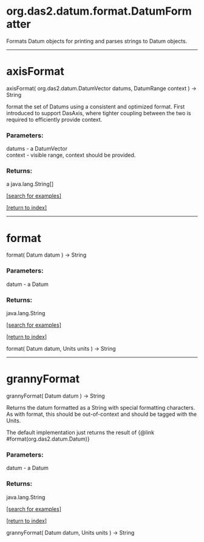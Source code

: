 # org.das2.datum.format.DatumFormatter

Formats Datum objects for printing and parses strings to Datum objects.

***
<a name="axisFormat"></a>
# axisFormat
axisFormat( org.das2.datum.DatumVector datums, DatumRange context ) &rarr; String

format the set of Datums using a consistent and optimized format.
 First introduced to support DasAxis, where tighter coupling between
 the two is required to efficiently provide context.

### Parameters:
datums - a DatumVector
<br>context - visible range, context should be provided.

### Returns:
a java.lang.String[]


<a href="https://github.com/autoplot/dev/search?q=axisFormat&unscoped_q=axisFormat">[search for examples]</a>

<a href="https://github.com/autoplot/documentation/blob/master/javadoc/index-all.md">[return to index]</a>

***
<a name="format"></a>
# format
format( Datum datum ) &rarr; String



### Parameters:
datum - a Datum

### Returns:
java.lang.String


<a href="https://github.com/autoplot/dev/search?q=format&unscoped_q=format">[search for examples]</a>

<a href="https://github.com/autoplot/documentation/blob/master/javadoc/index-all.md">[return to index]</a>

format( Datum datum, Units units ) &rarr; String<br>
***
<a name="grannyFormat"></a>
# grannyFormat
grannyFormat( Datum datum ) &rarr; String

Returns the datum formatted as a String with special formatting
 characters.  As with format, this should be out-of-context and should
 be tagged with the Units. 

 The default implementation just returns the result of
 {@link #format(org.das2.datum.Datum)}

### Parameters:
datum - a Datum

### Returns:
java.lang.String


<a href="https://github.com/autoplot/dev/search?q=grannyFormat&unscoped_q=grannyFormat">[search for examples]</a>

<a href="https://github.com/autoplot/documentation/blob/master/javadoc/index-all.md">[return to index]</a>

grannyFormat( Datum datum, Units units ) &rarr; String<br>

